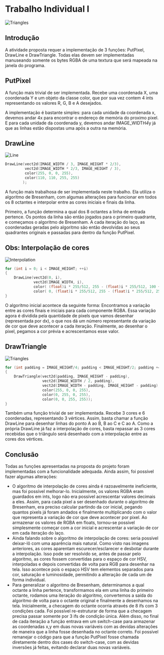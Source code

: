 # Trabalho Individual I
![Triangles](/TrabalhoIndividual1/images/triangle.png)

## Introdução
A atividade proposta requer a implementação de 3 funções: PutPixel, DrawLine e DrawTriangle. Todas elas devem ser implementadas manuseando somente os bytes RGBA de uma textura que será mapeada na janela do programa.

## PutPixel
A função mais trivial de ser implementada. Recebe uma coordenada X, uma coordenada Y e um objeto da classe color, que por sua vez contem 4 ints representando os valores R, G, B e A desejados.

A implementação é bastante simples: para cada unidade da coordenada x, devemos andar 4x para encontrar o endereço de memória do proximo pixel. E para cada unidade da coordenada y, devemos andar IMAGE_WIDTH*4*y já que as linhas estão dispostas uma após a outra na memória.

## DrawLine
![Line](/TrabalhoIndividual1/images/line.png)
```c++
DrawLine(vect2d(IMAGE_WIDTH / 3, IMAGE_HEIGHT * 2/3),
		 vect2d(IMAGE_WIDTH * 2/3, IMAGE_HEIGHT / 3),
		 color(255, 0, 0, 255),
		 color(110, 110, 255, 255)
		);
```

A função mais trabalhosa de ser implementada neste trabalho. Ela utiliza o algoritmo de Bresenham, com algumas alterações para funcionar em todos os 8 octantes e interpolar entre as cores iniciais e finais da linha.

Primeiro, a função determina a qual dos 8 octantes a linha de entrada pertence. Os pontos da linha são então jogados para o primeiro quadrante, e começamos o algoritmo de Bresenham. A cada iteração do laço, as coordenadas geradas pelo algoritmo são então devolvidas ao seus quadrantes originais e passadas para dentro da função PutPixel.

## Obs: Interpolação de cores
![Interpolation](/TrabalhoIndividual1/images/interp.png)
```c++
for (int i = 0; i < IMAGE_HEIGHT; ++i)
{
	DrawLine(vect2d(0, i),
			 vect2d(IMAGE_WIDTH, i),
			 color( (float)i * 255/512, 255 - (float)i * 255/512, 100 + i/512, 255 ),
			 color( 0, (float)i * 255/512, 255 - (float)i * 255/512, 255));
}
```

O algoritmo inicial acontece da seguinte forma: Encontramos a variação entre as cores finais e iniciais para cada componente RGBA. Essa variação agora é dividida pela quantidade de pixels que vamos desenhar (representada por dx), o que nos dá um número representante da variação de cor que deve acontecer a cada iteração. Finalmente, ao desenhar o pixel, pegamos a cor prévia e acrescentamos esse valor.

## DrawTriangle
![Triangles](/TrabalhoIndividual1/images/triangle.png)
```c++
for (int padding = IMAGE_HEIGHT/4; padding < IMAGE_HEIGHT/2; padding += 4)
{
	DrawTriangle(vect2d(padding, IMAGE_HEIGHT - padding),
				 vect2d(IMAGE_WIDTH / 2, padding),
				 vect2d(IMAGE_WIDTH - padding, IMAGE_HEIGHT - padding),
				 color(255, 0, 0, 255),
				 color(0, 255, 0, 255),
				 color(0, 0, 255, 255));
}
```

Também uma função trivial de ser implementada. Recebe 3 cores e 6 coordenadas, representando 3 vértices. Assim, basta chamar a função DrawLine para desenhar linhas do ponto A ao B, B ao C e C ao A. Como a própria DrawLine já faz a interpolação de cores, basta repassar as 3 cores recebidas que o triângulo será desenhado com a interpolação entre as cores dos vértices.

## Conclusão
Todas as funções apresentadas na proposta do projeto foram implementadas com a funcionalidade adequada. Ainda assim, foi possível fazer algumas alterações:
- O algoritmo de interpolação de cores ainda é razoavelmente ineficiente, mas foi possível melhorar-lo. Inicialmente, os valores RGBA eram guardados em ints, logo não era possível acrescentar valores decimais a eles. Assim, para cada pixel a ser desenhado durante o algoritmo de Bresenham, era preciso calcular partindo da cor inicial, pegando quantos pixels já foram andados e finalmente multiplicando com o valor que representa a variação de cor que deve acontecer por pixel.
Ao armazenar os valores de RGBA em floats, tornou-se possível simplesmente começar com a cor inicial e acrescentar a variação de cor em cada iteração do laço.
- Ainda falando sobre o algoritmo de interpolação de cores: seria possível deixar-lô com uma aparência mais natural. Como visto nas imagens anteriores, as cores aparentam escurecer/esclarecer e desbotar durante a interpolação. Isso pode ser resolvido se, antes de passar pelo algoritmo, as cores fossem convertidas para o espaço de cor HSV, interpoladas e depois convertidas de volta para RGB para desenhar na tela. Isso acontece pois o espaço HSV tem elementos separados para cor, saturação e luminosidade, permitindo a alteração de cada um de forma individual.
- Para generalizar o algoritmo de Bresenham, determinamos a qual octante a linha pertence, transformamos ela em uma linha do primeiro octante, rodamos uma iteração do algoritmo, convertemos a saída do algoritmo de volta para o octante original e finalmente a desenhamos na tela. Inicialmente, a checagem do octante ocorria através de 8 ifs com 3 condições cada. Foi possível re-estruturar de forma que a checagem precisa passar somente por 3 ifs de condição única.
Além disso, no final de cada iteração a função entrava em um switch-case para armazenar as coordenadas x,y em duas novas variáveis com as devidas alterações de maneira que a linha fosse desenhada no octante correto. Foi possível remanejar o código para que a função PutPixel fosse chamada diretamente dentro dos cases do switch-case, com as devidas inversões já feitas, evitando declarar duas novas variáveis.